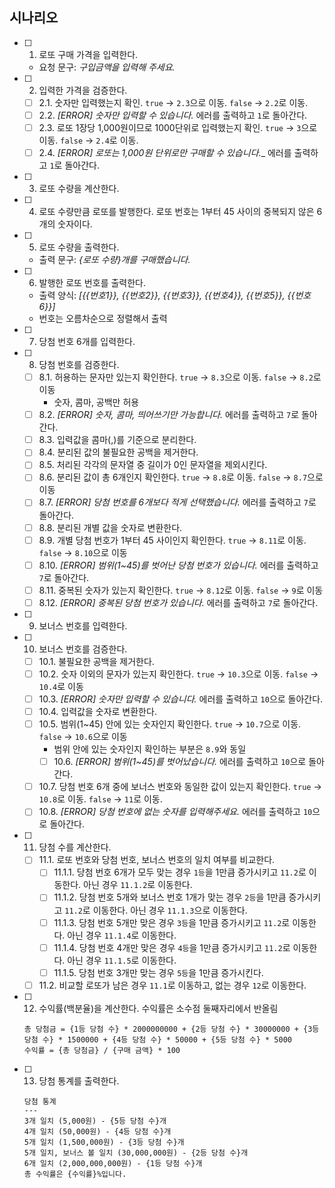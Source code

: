 ## 시나리오

- [ ] 1. 로또 구매 가격을 입력한다.
  - 요청 문구: _구입금액을 입력해 주세요._
- [ ] 2. 입력한 가격을 검증한다.
  - [ ] 2.1. 숫자만 입력했는지 확인. `true` -> `2.3`으로 이동. `false` -> `2.2`로 이동.
  - [ ] 2.2. _[ERROR] 숫자만 입력할 수 있습니다._ 에러를 출력하고 `1`로 돌아간다.
  - [ ] 2.3. 로또 1장당 1,000원이므로 1000단위로 입력했는지 확인. `true` -> `3`으로 이동. `false` -> `2.4`로 이동.
  - [ ] 2.4. _[ERROR] 로또는 1,000원 단위로만 구매할 수 있습니다.__ 에러를 출력하고 `1`로 돌아간다.
- [ ] 3. 로또 수량을 계산한다.
- [ ] 4. 로또 수량만큼 로또를 발행한다. 로또 번호는 1부터 45 사이의 중복되지 않은 6개의 숫자이다.
- [ ] 5. 로또 수량을 출력한다.
  - 출력 문구: _{로또 수량}개를 구매했습니다._
- [ ] 6. 발행한 로또 번호를 출력한다.
  - 출력 양식: _[{{번호1}}, {{번호2}}, {{번호3}}, {{번호4}}, {{번호5}}, {{번호6}}]_
  - 번호는 오름차순으로 정렬해서 출력
- [ ] 7. 당첨 번호 6개를 입력한다.
- [ ] 8. 당첨 번호를 검증한다.
  - [ ] 8.1. 허용하는 문자만 있는지 확인한다. `true` -> `8.3`으로 이동. `false` -> `8.2`로 이동
    - 숫자, 콤마, 공백만 허용
  - [ ] 8.2. _[ERROR] 숫자, 콤마, 띄어쓰기만 가능합니다._ 에러를 출력하고 `7`로 돌아간다.
  - [ ] 8.3. 입력값을 콤마(,)를 기준으로 분리한다.
  - [ ] 8.4. 분리된 값의 불필요한 공백을 제거한다.
  - [ ] 8.5. 처리된 각각의 문자열 중 길이가 0인 문자열을 제외시킨다.
  - [ ] 8.6. 분리된 값이 총 6개인지 확인한다. `true` -> `8.8`로 이동. `false` -> `8.7`으로 이동
  - [ ] 8.7. _[ERROR] 당첨 번호를 6개보다 적게 선택했습니다._ 에러를 출력하고 `7`로 돌아간다.
  - [ ] 8.8. 분리된 개별 값을 숫자로 변환한다.
  - [ ] 8.9. 개별 당첨 번호가 1부터 45 사이인지 확인한다. `true` -> `8.11`로 이동. `false` -> `8.10`으로 이동
  - [ ] 8.10. _[ERROR] 범위(1~45)를 벗어난 당첨 번호가 있습니다._ 에러를 출력하고 `7`로 돌아간다.
  - [ ] 8.11. 중복된 숫자가 있는지 확인한다. `true` -> `8.12`로 이동. `false` -> `9`로 이동
  - [ ] 8.12. _[ERROR] 중복된 당첨 번호가 있습니다._ 에러를 출력하고 `7`로 돌아간다.
- [ ] 9. 보너스 번호를 입력한다.
- [ ] 10. 보너스 번호를 검증한다.
  - [ ] 10.1. 불필요한 공백을 제거한다.
  - [ ] 10.2. 숫자 이외의 문자가 있는지 확인한다. `true` -> `10.3`으로 이동. `false` -> `10.4`로 이동
  - [ ] 10.3. _[ERROR] 숫자만 입력할 수 있습니다._ 에러를 출력하고 `10`으로 돌아간다.
  - [ ] 10.4. 입력값을 숫자로 변환한다.
  - [ ] 10.5. 범위(1~45) 안에 있는 숫자인지 확인한다. `true` -> `10.7`으로 이동. `false` -> `10.6`으로 이동
    - 범위 안에 있는 숫자인지 확인하는 부분은 `8.9`와 동일
    - [ ] 10.6. _[ERROR] 범위(1~45)를 벗어났습니다._ 에러를 출력하고 `10`으로 돌아간다.
  - [ ] 10.7. 당첨 번호 6개 중에 보너스 번호와 동일한 값이 있는지 확인한다. `true` -> `10.8`로 이동. `false` -> `11`로 이동.
  - [ ] 10.8. _[ERROR] 당첨 번호에 없는 숫자를 입력해주세요._ 에러를 출력하고 `10`으로 돌아간다.
- [ ] 11. 당첨 수를 계산한다.
  - [ ] 11.1. 로또 번호와 당첨 번호, 보너스 번호의 일치 여부를 비교한다.
    - [ ] 11.1.1. 당첨 번호 6개가 모두 맞는 경우 `1등`을 1만큼 증가시키고 `11.2`로 이동한다. 아닌 경우 `11.1.2`로 이동한다.
    - [ ] 11.1.2. 당첨 번호 5개와 보너스 번호 1개가 맞는 경우 `2등`을 1만큼 증가시키고 `11.2`로 이동한다. 아닌 경우 `11.1.3`으로 이동한다.
    - [ ] 11.1.3. 당첨 번호 5개만 맞은 경우 `3등`을 1만큼 증가시키고 `11.2`로 이동한다. 아닌 경우 `11.1.4`로 이동한다.
    - [ ] 11.1.4. 당첨 번호 4개만 맞은 경우 `4등`을 1만큼 증가시키고 `11.2`로 이동한다. 아닌 경우 `11.1.5`로 이동한다.
    - [ ] 11.1.5. 당첨 번호 3개만 맞는 경우 `5등`을 1만큼 증가시킨다.
  - [ ] 11.2. 비교할 로또가 남은 경우 `11.1`로 이동하고, 없는 경우 `12`로 이동한다.
- [ ] 12. 수익률(백분율)을 계산한다. 수익률은 소수점 둘째자리에서 반올림
  ```
  총 당첨금 = {1등 당첨 수} * 2000000000 + {2등 당첨 수} * 30000000 + {3등 당첨 수} * 1500000 + {4등 당첨 수} * 50000 + {5등 당첨 수} * 5000
  수익률 = {총 당첨금} / {구매 금액} * 100
  ```
- [ ] 13. 당첨 통계를 출력한다.
  ```
  당첨 통계
  ---
  3개 일치 (5,000원) - {5등 당첨 수}개
  4개 일치 (50,000원) - {4등 당첨 수}개
  5개 일치 (1,500,000원) - {3등 당첨 수}개
  5개 일치, 보너스 볼 일치 (30,000,000원) - {2등 당첨 수}개
  6개 일치 (2,000,000,000원) - {1등 당첨 수}개
  총 수익률은 {수익률}%입니다.
  ```
